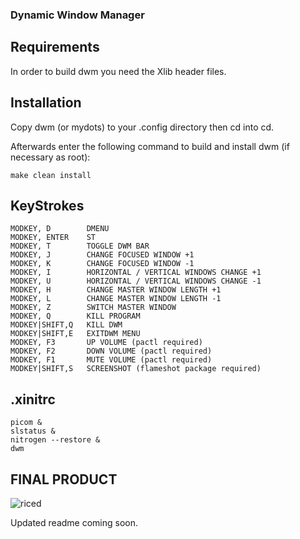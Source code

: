 ### Dynamic Window Manager

Requirements
------------
In order to build dwm you need the Xlib header files.


Installation
------------
Copy dwm (or mydots) to your .config directory then cd into cd.

Afterwards enter the following command to build and install dwm (if
necessary as root):

    make clean install

KeyStrokes
----------
```
MODKEY, D        DMENU
MODKEY, ENTER    ST
MODKEY, T        TOGGLE DWM BAR
MODKEY, J        CHANGE FOCUSED WINDOW +1
MODKEY, K        CHANGE FOCUSED WINDOW -1
MODKEY, I        HORIZONTAL / VERTICAL WINDOWS CHANGE +1
MODKEY, U        HORIZONTAL / VERTICAL WINDOWS CHANGE -1
MODKEY, H        CHANGE MASTER WINDOW LENGTH +1
MODKEY, L        CHANGE MASTER WINDOW LENGTH -1
MODKEY, Z        SWITCH MASTER WINDOW
MODKEY, Q        KILL PROGRAM
MODKEY|SHIFT,Q   KILL DWM
MODKEY|SHIFT,E   EXITDWM MENU
MODKEY, F3       UP VOLUME (pactl required)
MODKEY, F2       DOWN VOLUME (pactl required)
MODKEY, F1       MUTE VOLUME (pactl required)
MODKEY|SHIFT,S   SCREENSHOT (flameshot package required)
```

.xinitrc
--------
```
picom &
slstatus &
nitrogen --restore &
dwm
```



FINAL PRODUCT
-------------

![riced](https://github.com/user-attachments/assets/97817d34-6805-47c1-be48-1f5a8720bc7e)


Updated readme coming soon.
